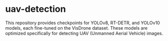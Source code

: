 # uav-detection
This repository provides checkpoints for YOLOv8, RT-DETR, and YOLOv10 models, each fine-tuned on the VisDrone dataset. These models are optimized specifically for detecting UAV (Unmanned Aerial Vehicle) images.
